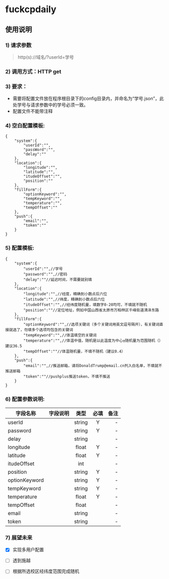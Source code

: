 # fuckcpdaily 


## 使用说明

### 1) 请求参数

>http(s)://域名/?userId=学号

### 2) 调用方式：HTTP get

### 3) 要求：

* 需要将配置文件放在程序根目录下的config目录内，并命名为“学号.json”，此处学号与请求参数中的学号必须一致。
* 配置文件不能带注释


### 4) 空白配置模板:

```
{
    "system":{
        "userId":"",
        "passWord":"",
        "delay":""
    },
    "location":{
        "longitude":"",
        "latitude":"",
        "itudeOffset":"",
        "position":""
    },
    "fillForm":{
        "optionKeyword":"",
        "tempKeyword":"",
        "temperature":"",
        "tempOffset":""
    },
    "push":{
        "email":"",
        "token":""
    }
}
```

### 5) 配置模板:

```
{
    "system":{
        "userId":"",//学号
        "password":"",//密码
        "delay":""//延迟时间，不需要就别填
    },
    "location":{
        "longitude":"",//经度，精确到小数点后六位
        "latitude":"",//纬度，精确到小数点后六位
        "itudeOffset":"",//经纬度随机量，填数字0-20均可，不填就不随机
        "position":""//定位地址，例如中国山西省太原市万柏林区千峰街道清泽东路
    },
    "fillForm":{
        "optionKeyword":"",//选项关键词（多个关键词用英文逗号隔开），有关键词直接就选了，勿填多个选项均包含的关键词
        "tempKeyword":"",//体温填空的关键词
        "temperature":"",//体温中值，随机是以此温度为中心±随机量为范围随机（）建议36.5
        "tempOffset":""//体温随机量，不填不随机（建议0.4）
    },
    "push":{
        "email":"",//推送邮箱，请将DonaldTrump@email.cn列入白名单，不填就不推送邮箱
        "token":""//pushplus推送token，不填不推送
    }
}
```


### 6) 配置参数说明:
|字段名称       |字段说明         |类型            |必填            |备注     |
| -------------|:--------------:|:--------------:|:--------------:| ------:|
|userId||string|Y|-|
|password||string|Y|-|
|delay||string||-|
|longitude||float|Y|-|
|latitude||float|Y|-|
|itudeOffset||int||-|
|position||string|Y|-|
|optionKeyword||string|Y|-|
|tempKeyword||string|Y|-|
|temperature||float|Y|-|
|tempOffset||float||-|
|email||string||-|
|token||string||-|

### 7) 展望未来
- [x] 实现多用户配置
- [ ] 透到施越
- [ ] 根据所选校区经纬度范围完成随机

